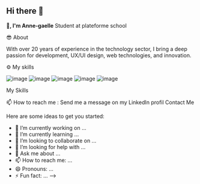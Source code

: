 ## Hi there 👋


**👋, I'm Anne-gaelle**
Student at plateforme school

😎 About 

With over 20 years of experience in the technology sector, I bring a deep passion for development, UX/UI design, web technologies, and innovation. 

⚙️ My skills


![image](https://github.com/user-attachments/assets/826d8cc3-045c-43a9-a641-e3bb8f57c457)
![image](https://github.com/user-attachments/assets/174642b9-33af-4c0b-b341-fc9593aaef92)
![image](https://github.com/user-attachments/assets/9f7985fd-0c3c-46d3-bda0-e728856dbece)
![image](https://github.com/user-attachments/assets/a6165df0-7f48-4d2b-a6b1-b3da84321eb3)
![image](https://github.com/user-attachments/assets/537e9cbe-9221-48ea-bc29-ce381e057410)






My Skills

📫 How to reach me : Send me a message on my LinkedIn profil
Contact Me

Here are some ideas to get you started:

- 🔭 I’m currently working on ...
- 🌱 I’m currently learning ...
- 👯 I’m looking to collaborate on ...
- 🤔 I’m looking for help with ...
- 💬 Ask me about ...
- 📫 How to reach me: ...
- 😄 Pronouns: ...
- ⚡ Fun fact: ...
-->
